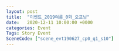 ```yaml
---
layout: post
title:  "이벤트_2019여름_0화_오프닝"
date:   2020-12-11 10:00:00 +0000
categories: Event
Tags: Story Event
SceneCode: ["scene_evt190627_cp0_q1_s10"]
---
```

